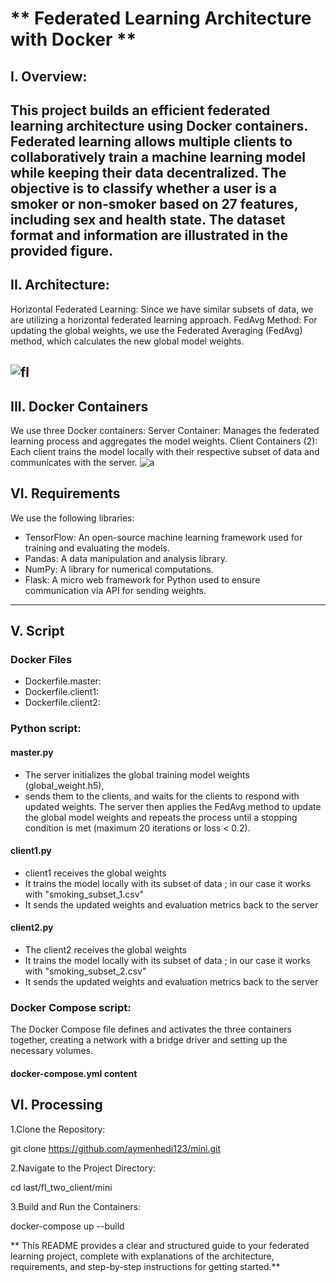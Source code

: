 # ** Federated Learning Architecture with Docker **
## I. Overview:
This project builds an efficient federated learning architecture using Docker containers. Federated learning allows multiple clients to collaboratively train a machine learning model while keeping their data decentralized. The objective is to classify whether a user is a smoker or non-smoker based on 27 features, including sex and health state. The dataset format and information are illustrated in the provided figure.
---
## II. Architecture:
Horizontal Federated Learning: Since we have similar subsets of data, we are utilizing a horizontal federated learning approach.
FedAvg Method: For updating the global weights, we use the Federated Averaging (FedAvg) method, which calculates the new global model weights.

![fl](https://github.com/aymenhedi123/mini/assets/103534291/3f1cc670-ea06-4021-bafc-cd107b6a4b26)
---
## III. Docker Containers
We use three Docker containers:
Server Container: Manages the federated learning process and aggregates the model weights.
Client Containers (2): Each client trains the model locally with their respective subset of data and communicates with the server.
![a](https://github.com/aymenhedi123/mini/assets/103534291/9957db15-5858-4da2-9813-6b1714f3c423)
## VI. Requirements
We use the following libraries:

- TensorFlow: An open-source machine learning framework used for training and evaluating the models.
- Pandas: A data manipulation and analysis library.
- NumPy: A library for numerical computations.
- Flask: A micro web framework for Python used to ensure communication via API for sending weights.
---

## V. Script
### Docker Files
- Dockerfile.master:
- Dockerfile.client1:
- Dockerfile.client2:
  
### Python script:
#### master.py
- The server initializes the global training model weights (global_weight.h5),
- sends them to the clients, and waits for the clients to respond with updated weights. The server then applies the FedAvg method to update the global model weights and repeats the process until a stopping condition is met (maximum 20 iterations or loss < 0.2).

#### client1.py
- client1 receives the global weights
- It trains the model locally with its subset of data ; in our case it works with "smoking_subset_1.csv"
- It sends the updated weights and evaluation metrics back to the server

#### client2.py
- The client2 receives the global weights
- It trains the model locally with its subset of data ; in our case it works with "smoking_subset_2.csv"
- It sends the updated weights and evaluation metrics back to the server

### Docker Compose script:
The Docker Compose file defines and activates the three containers together, creating a network with a bridge driver and setting up the necessary volumes.

#### docker-compose.yml content

## VI. Processing
1.Clone the Repository:

git clone https://github.com/aymenhedi123/mini.git

2.Navigate to the Project Directory:

cd last/fl_two_client/mini 

3.Build and Run the Containers:

docker-compose up --build

** This README provides a clear and structured guide to your federated learning project, complete with explanations of the architecture, requirements, and step-by-step instructions for getting started.**




